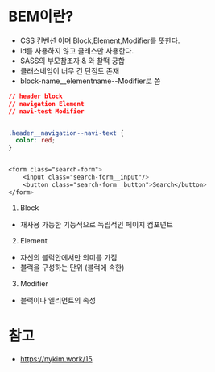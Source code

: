 # BEM이란?
- CSS 컨벤션 이며 Block,Element,Modifier를 뜻한다.
- id를 사용하지 않고 클래스만 사용한다.
- SASS의 부모참조자 & 와 찰떡 궁합
- 클래스네임이 너무 긴 단점도 존재
- block-name__elementname--Modifier로 씀

~~~ css
// header block
// navigation Element
// navi-test Modifier


.header__navigation--navi-text {
  color: red;
}


<form class="search-form">
    <input class="search-form__input"/>
    <button class="search-form__button">Search</button>
</form>

~~~

1. Block
 - 재사용 가능한 기능적으로 독립적인 페이지 컴포넌트

2. Element
 - 자신의 블럭안에서만 의미를 가짐
 - 블럭을 구성하는 단위 (블럭에 속한)
 
3. Modifier
 - 블럭이나 엘리먼트의 속성



# 참고
- https://nykim.work/15